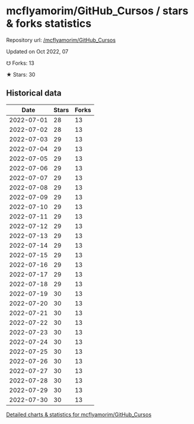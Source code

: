 # mcflyamorim/GitHub_Cursos / stars & forks statistics

Repository url: [/mcflyamorim/GitHub_Cursos](https://github.com/mcflyamorim/GitHub_Cursos)

Updated on Oct 2022, 07

☋ Forks: 13

★ Stars: 30

## Historical data
| Date | Stars | Forks |
|------|-------|-------|
| 2022-07-01 | 28 | 13 | 
| 2022-07-02 | 28 | 13 | 
| 2022-07-03 | 29 | 13 | 
| 2022-07-04 | 29 | 13 | 
| 2022-07-05 | 29 | 13 | 
| 2022-07-06 | 29 | 13 | 
| 2022-07-07 | 29 | 13 | 
| 2022-07-08 | 29 | 13 | 
| 2022-07-09 | 29 | 13 | 
| 2022-07-10 | 29 | 13 | 
| 2022-07-11 | 29 | 13 | 
| 2022-07-12 | 29 | 13 | 
| 2022-07-13 | 29 | 13 | 
| 2022-07-14 | 29 | 13 | 
| 2022-07-15 | 29 | 13 | 
| 2022-07-16 | 29 | 13 | 
| 2022-07-17 | 29 | 13 | 
| 2022-07-18 | 29 | 13 | 
| 2022-07-19 | 30 | 13 | 
| 2022-07-20 | 30 | 13 | 
| 2022-07-21 | 30 | 13 | 
| 2022-07-22 | 30 | 13 | 
| 2022-07-23 | 30 | 13 | 
| 2022-07-24 | 30 | 13 | 
| 2022-07-25 | 30 | 13 | 
| 2022-07-26 | 30 | 13 | 
| 2022-07-27 | 30 | 13 | 
| 2022-07-28 | 30 | 13 | 
| 2022-07-29 | 30 | 13 | 
| 2022-07-30 | 30 | 13 | 


[Detailed charts & statistics for mcflyamorim/GitHub_Cursos](https://reviewgithub.com/rep/mcflyamorim/GitHub_Cursos)
